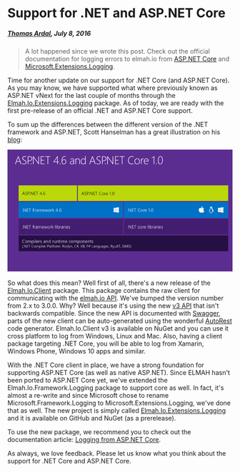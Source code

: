 # Support for .NET and ASP.NET Core

##### [Thomas Ardal](http://elmah.io/about/), July 8, 2016

> A lot happened since we wrote this post. Check out the official documentation for logging errors to elmah.io from [ASP.NET Core](http://docs.elmah.io/logging-to-elmah-io-from-aspnet-core/) and [Microsoft.Extensions.Logging](http://docs.elmah.io/logging-to-elmah-io-from-microsoft-extensions-logging/).

Time for another update on our support for .NET Core (and ASP.NET Core). As you may know, we have supported what where previously known as ASP.NET vNext for the last couple of months through the [Elmah.Io.Extensions.Logging](https://www.nuget.org/packages/Elmah.Io.Extensions.Logging) package. As of today, we are ready with the first pre-release of an official .NET and ASP.NET Core support.

To sum up the differences between the different version of the .NET framework and ASP.NET, Scott Hanselman has a great illustration on his [blog](http://www.hanselman.com/blog/ASPNET5IsDeadIntroducingASPNETCore10AndNETCore10.aspx):

![.NET Core and ASP.NET Core](images/dotnet-and-aspnet-core.png)

So what does this mean? Well first of all, there's a new release of the [Elmah.Io.Client](https://www.nuget.org/packages/Elmah.Io.Client/3.0.0-pre-20) package. This package contains the raw client for communicating with the [elmah.io API](https://elmah.io/api). We've bumped the version number from 2.x to 3.0.0. Why? Well because it's using the new [v3 API](https://api.elmah.io/swagger/ui/index) that isn't backwards compatible. Since the new API is documented with [Swagger](http://swagger.io/), parts of the new client can be auto-generated using the wonderful [AutoRest](https://github.com/Azure/autorest) code generator. Elmah.Io.Client v3 is available on NuGet and you can use it cross platform to log from Windows, Linux and Mac. Also, having a client package targeting .NET Core, you will be able to log from Xamarin, Windows Phone, Windows 10 apps and similar.

With the .NET Core client in place, we have a strong foundation for supporting ASP.NET Core (as well as native ASP.NET). Since ELMAH hasn't been ported to ASP.NET Core yet, we've extended the Elmah.Io.Framework.Logging package to support core as well. In fact, it's almost a re-write and since Microsoft chose to rename Microsoft.Framework.Logging to Microsoft.Extensions.Logging, we've done that as well. The new project is simply called [Elmah.Io.Extensions.Logging](https://github.com/elmahio/Elmah.Io.Extensions.Logging) and it is available on GitHub and NuGet (as a prerelease).

To use the new package, we recommend you to check out the documentation article: [Logging from ASP.NET Core](http://docs.elmah.io/logging-to-elmah-io-from-aspnet-core/).

As always, we love feedback. Please let us know what you think about the support for .NET Core and ASP.NET Core.